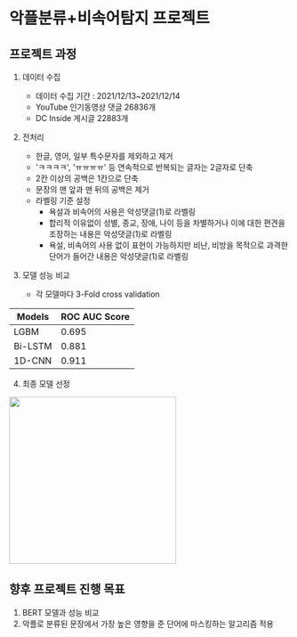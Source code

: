 # 악플분류+비속어탐지 프로젝트


프로젝트 과정
-------------------
1. 데이터 수집
    - 데이터 수집 기간 : 2021/12/13~2021/12/14
    - YouTube 인기동영상 댓글 26836개
    - DC Inside 게시글 22883개
    
2. 전처리 
    - 한글, 영어, 일부 특수문자를 제외하고 제거
    - 'ㅋㅋㅋㅋ', 'ㅠㅠㅠㅠ' 등 연속적으로 반복되는 글자는 2글자로 단축
    - 2칸 이상의 공백은 1칸으로 단축
    - 문장의 맨 앞과 맨 뒤의 공백은 제거
    - 라벨링 기준 설정
        - 욕설과 비속어의 사용은 악성댓글(1)로 라벨링
        - 합리적 이유없이 성별, 종교, 장애, 나이 등을 차별하거나 이에 대한 편견을 조장하는 내용은 악성댓글(1)로 라벨링
        - 욕설, 비속어의 사용 없이 표현이 가능하지만 비난, 비방을 목적으로 과격한 단어가 들어간 내용은 악성댓글(1)로 라벨링

3. 모델 성능 비교
    - 각 모델마다 3-Fold cross validation
    
|Models|	ROC AUC Score|
|-------|--------|
LGBM|	0.695|
Bi-LSTM|	0.881|
1D-CNN|	0.911|


4. 최종 모델 선정

<img src="https://user-images.githubusercontent.com/86307300/151268099-51db2ffe-3467-4c28-95bd-d5994ccf12e7.png"  width="300">

향후 프로젝트 진행 목표
----------------------
1. BERT 모델과 성능 비교
2. 악플로 분류된 문장에서 가장 높은 영향을 준 단어에 마스킹하는 알고리즘 적용
